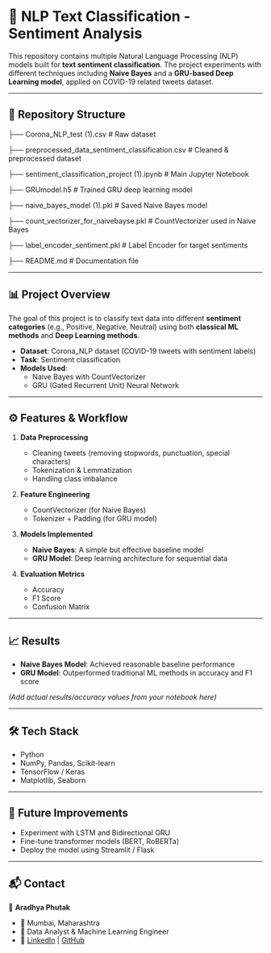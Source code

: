 # 📝 NLP Text Classification - Sentiment Analysis

This repository contains multiple Natural Language Processing (NLP) models built for **text sentiment classification**. The project experiments with different techniques including **Naive Bayes** and a **GRU-based Deep Learning model**, applied on COVID-19 related tweets dataset.

---

## 📂 Repository Structure

├── Corona_NLP_test (1).csv # Raw dataset

├── preprocessed_data_sentiment_classification.csv # Cleaned & preprocessed dataset

├── sentiment_classification_project (1).ipynb # Main Jupyter Notebook

├── GRUmodel.h5 # Trained GRU deep learning model

├── naive_bayes_model (1).pkl # Saved Naive Bayes model

├── count_vectorizer_for_naivebayse.pkl # CountVectorizer used in Naive Bayes

├── label_encoder_sentiment.pkl # Label Encoder for target sentiments

├── README.md # Documentation file

---

## 📊 Project Overview

The goal of this project is to classify text data into different **sentiment categories** (e.g., Positive, Negative, Neutral) using both **classical ML methods** and **Deep Learning methods**.

- **Dataset**: Corona_NLP dataset (COVID-19 tweets with sentiment labels)  
- **Task**: Sentiment classification  
- **Models Used**:
  - Naive Bayes with CountVectorizer  
  - GRU (Gated Recurrent Unit) Neural Network  

---

## ⚙️ Features & Workflow

1. **Data Preprocessing**  
   - Cleaning tweets (removing stopwords, punctuation, special characters)  
   - Tokenization & Lemmatization  
   - Handling class imbalance  

2. **Feature Engineering**  
   - CountVectorizer (for Naive Bayes)  
   - Tokenizer + Padding (for GRU model)  

3. **Models Implemented**  
   - **Naive Bayes**: A simple but effective baseline model  
   - **GRU Model**: Deep learning architecture for sequential data  

4. **Evaluation Metrics**  
   - Accuracy  
   - F1 Score  
   - Confusion Matrix  

---

## 📈 Results

- **Naive Bayes Model**: Achieved reasonable baseline performance  
- **GRU Model**: Outperformed traditional ML methods in accuracy and F1 score  

*(Add actual results/accuracy values from your notebook here)*

---

## 🛠️ Tech Stack

- Python  
- NumPy, Pandas, Scikit-learn  
- TensorFlow / Keras  
- Matplotlib, Seaborn  

---

## 📌 Future Improvements

- Experiment with LSTM and Bidirectional GRU  
- Fine-tune transformer models (BERT, RoBERTa)  
- Deploy the model using Streamlit / Flask  

---

## 📬 Contact

👤 **Aradhya Phutak**  
- 📍 Mumbai, Maharashtra  
- 💼 Data Analyst & Machine Learning Engineer  
- 🔗 [LinkedIn](https://www.linkedin.com/) | [GitHub](https://github.com/aradhyagh)  
